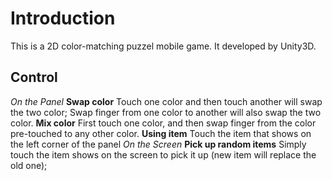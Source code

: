 Introduction
================
This is a 2D color-matching puzzel mobile game. 
It developed by Unity3D.

Control
----------------
*On the Panel*
	**Swap color**
		Touch one color and then touch another will swap the two color;
		Swap finger from one color to another will also swap the two color.
	**Mix color**
		First touch one color, and then swap finger from the color pre-touched to any other color.
	**Using item**
		Touch the item that shows on the left corner of the panel
*On the Screen*
	**Pick up random items**
		Simply touch the item shows on the screen to pick it up (new item will replace the old one);
	

